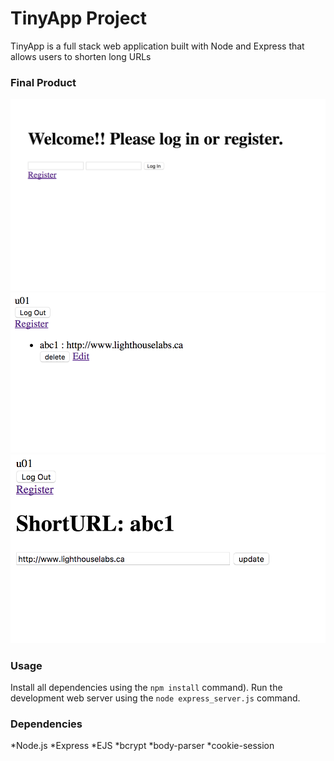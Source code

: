 TinyApp Project
=====================
TinyApp is a full stack web application built with Node and Express that allows users to shorten long URLs

### Final Product

![Alt text](/screenshot1.png?raw=true)
![Alt text](/screenshot2.png?raw=true)
![Alt text](/screenshot3.png?raw=true)

### Usage
Install all dependencies using the `npm install` command).
Run the development web server using the `node express_server.js` command.

### Dependencies
*Node.js
*Express
*EJS
*bcrypt
*body-parser
*cookie-session


